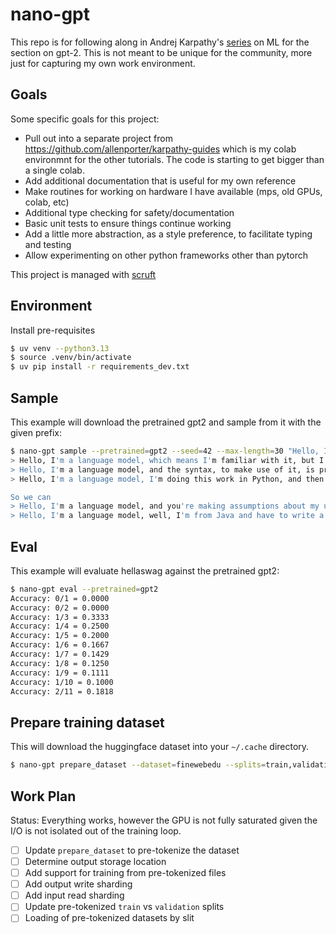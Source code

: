 # nano-gpt

This repo is for following along in Andrej Karpathy's [series](https://www.youtube.com/playlist?list=PLAqhIrjkxbuWI23v9cThsA9GvCAUhRvKZ) on ML for the section on gpt-2. This is
not meant to be unique for the community, more just for capturing my own
work environment.

## Goals

Some specific goals for this project:

- Pull out into a separate project from https://github.com/allenporter/karpathy-guides which is my colab environmnt for the other tutorials. The code is starting to get bigger than a single colab.
- Add additional documentation that is useful for my own reference
- Make routines for working on hardware I have available (mps, old GPUs, colab, etc)
- Additional type checking for safety/documentation
- Basic unit tests to ensure things continue working
- Add a little more abstraction, as a style preference, to facilitate typing and testing
- Allow experimenting on other python frameworks other than pytorch

This project is managed with [scruft](https://github.com/allenporter/scruft)

## Environment

Install pre-requisites

```bash
$ uv venv --python3.13
$ source .venv/bin/activate
$ uv pip install -r requirements_dev.txt
```

## Sample

This example will download the pretrained gpt2 and sample from it with the given prefix:

```bash
$ nano-gpt sample --pretrained=gpt2 --seed=42 --max-length=30 "Hello, I'm a language model," 
> Hello, I'm a language model, which means I'm familiar with it, but I'm not fluent in that. Well, with that said,
> Hello, I'm a language model, and the syntax, to make use of it, is pretty good. So why do you have that and not
> Hello, I'm a language model, I'm doing this work in Python, and then I'm writing code for Haskell.

So we can
> Hello, I'm a language model, and you're making assumptions about my use of them. I'm not a natural language learner. I'm
> Hello, I'm a language model, well, I'm from Java and have to write a programming language for it. I have my own vocabulary because
```

## Eval

This example will evaluate hellaswag against the pretrained gpt2:

```bash
$ nano-gpt eval --pretrained=gpt2       
Accuracy: 0/1 = 0.0000
Accuracy: 0/2 = 0.0000
Accuracy: 1/3 = 0.3333
Accuracy: 1/4 = 0.2500
Accuracy: 1/5 = 0.2000
Accuracy: 1/6 = 0.1667
Accuracy: 1/7 = 0.1429
Accuracy: 1/8 = 0.1250
Accuracy: 1/9 = 0.1111
Accuracy: 1/10 = 0.1000
Accuracy: 2/11 = 0.1818
```

## Prepare training dataset

This will download the huggingface dataset into your `~/.cache` directory.

```bash
$ nano-gpt prepare_dataset --dataset=finewebedu --splits=train,validation
```

## Work Plan

Status: Everything works, however the GPU is not fully saturated given the I/O
  is not isolated out of the training loop.

- [ ] Update `prepare_dataset` to pre-tokenize the dataset
- [ ] Determine output storage location
- [ ] Add support for training from pre-tokenized files
- [ ] Add output write sharding
- [ ] Add input read sharding
- [ ] Update pre-tokenized `train` vs `validation` splits
- [ ] Loading of pre-tokenized datasets by slit
